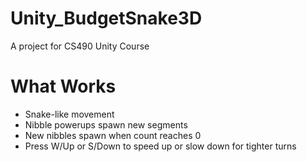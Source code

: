 # Unity_BudgetSnake3D
A project for CS490 Unity Course
# What Works
- Snake-like movement
- Nibble powerups spawn new segments
- New nibbles spawn when count reaches 0
- Press W/Up or S/Down to speed up or slow down for tighter turns
